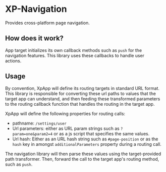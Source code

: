 # XP-Navigation

Provides cross-platform page navigation.

## How does it work?

App target initializes its own callback methods such as `push` for the
navigation features. This library uses these callbacks to handle user actions.

## Usage

By convention, XpApp will define its routing targets in standard URL format.
This library is responsible for converting these url paths to values that the
target app can understand, and then feeding these transformed parameters to the
routing callback function that handles the routing in the target app.

XpApp will define the following properties for routing calls:

- pathname: `/settings/user`
- Url parameters: either as URL param strings such as `?param=one&param2=4` or
  as a js script that specifies the same values.
- Url hash: Either as an URL hash string such as `#page-position` or as the
  `hash` key in amongst `additionalParameters` property during a routing call.

The navigation library will then parse these values using the target-provided
path transformer. Then, forward the call to the target app's routing method,
such as `push`.
